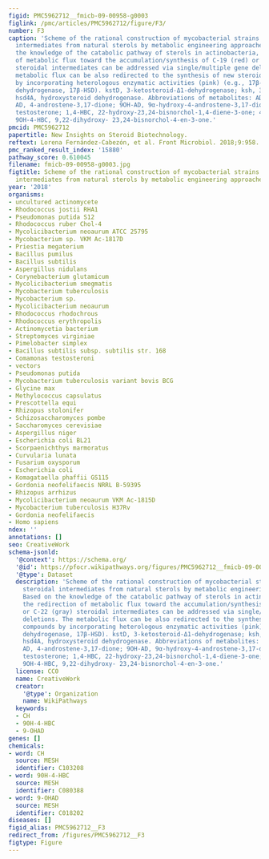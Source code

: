 ```yaml
---
figid: PMC5962712__fmicb-09-00958-g0003
figlink: /pmc/articles/PMC5962712/figure/F3/
number: F3
caption: 'Scheme of the rational construction of mycobacterial strains producing steroidal
  intermediates from natural sterols by metabolic engineering approaches. Based on
  the knowledge of the catabolic pathway of sterols in actinobacteria, the redirection
  of metabolic flux toward the accumulation/synthesis of C-19 (red) or C-22 (gray)
  steroidal intermediates can be addressed via single/multiple gene deletions. The
  metabolic flux can be also redirected to the synthesis of new steroidal compounds
  by incorporating heterologous enzymatic activities (pink) (e.g., 17β-hydroxysteroid
  dehydrogenase, 17β-HSD). kstD, 3-ketosteroid-Δ1-dehydrogenase; ksh, 3-ketosteroid-9α-hydroxylase;
  hsd4A, hydroxysteroid dehydrogenase. Abbreviations of metabolites: ADD, 1,4-androstadiene-3,17-dione;
  AD, 4-androstene-3,17-dione; 9OH-AD, 9α-hydroxy-4-androstene-3,17-dione; TS, 17β-hydroxy-4-androstene-3,17-dione;
  testosterone; 1,4-HBC, 22-hydroxy-23,24-bisnorchol-1,4-diene-3-one; 4-HBC, 22-hydroxy-23,24-bisnorchol-4-ene-3-one;
  9OH-4-HBC, 9,22-dihydroxy- 23,24-bisnorchol-4-en-3-one.'
pmcid: PMC5962712
papertitle: New Insights on Steroid Biotechnology.
reftext: Lorena Fernández-Cabezón, et al. Front Microbiol. 2018;9:958.
pmc_ranked_result_index: '15880'
pathway_score: 0.610045
filename: fmicb-09-00958-g0003.jpg
figtitle: Scheme of the rational construction of mycobacterial strains producing steroidal
  intermediates from natural sterols by metabolic engineering approaches
year: '2018'
organisms:
- uncultured actinomycete
- Rhodococcus jostii RHA1
- Pseudomonas putida S12
- Rhodococcus ruber Chol-4
- Mycolicibacterium neoaurum ATCC 25795
- Mycobacterium sp. VKM Ac-1817D
- Priestia megaterium
- Bacillus pumilus
- Bacillus subtilis
- Aspergillus nidulans
- Corynebacterium glutamicum
- Mycolicibacterium smegmatis
- Mycobacterium tuberculosis
- Mycobacterium sp.
- Mycolicibacterium neoaurum
- Rhodococcus rhodochrous
- Rhodococcus erythropolis
- Actinomycetia bacterium
- Streptomyces virginiae
- Pimelobacter simplex
- Bacillus subtilis subsp. subtilis str. 168
- Comamonas testosteroni
- vectors
- Pseudomonas putida
- Mycobacterium tuberculosis variant bovis BCG
- Glycine max
- Methylococcus capsulatus
- Prescottella equi
- Rhizopus stolonifer
- Schizosaccharomyces pombe
- Saccharomyces cerevisiae
- Aspergillus niger
- Escherichia coli BL21
- Scorpaenichthys marmoratus
- Curvularia lunata
- Fusarium oxysporum
- Escherichia coli
- Komagataella phaffii GS115
- Gordonia neofelifaecis NRRL B-59395
- Rhizopus arrhizus
- Mycolicibacterium neoaurum VKM Ac-1815D
- Mycobacterium tuberculosis H37Rv
- Gordonia neofelifaecis
- Homo sapiens
ndex: ''
annotations: []
seo: CreativeWork
schema-jsonld:
  '@context': https://schema.org/
  '@id': https://pfocr.wikipathways.org/figures/PMC5962712__fmicb-09-00958-g0003.html
  '@type': Dataset
  description: 'Scheme of the rational construction of mycobacterial strains producing
    steroidal intermediates from natural sterols by metabolic engineering approaches.
    Based on the knowledge of the catabolic pathway of sterols in actinobacteria,
    the redirection of metabolic flux toward the accumulation/synthesis of C-19 (red)
    or C-22 (gray) steroidal intermediates can be addressed via single/multiple gene
    deletions. The metabolic flux can be also redirected to the synthesis of new steroidal
    compounds by incorporating heterologous enzymatic activities (pink) (e.g., 17β-hydroxysteroid
    dehydrogenase, 17β-HSD). kstD, 3-ketosteroid-Δ1-dehydrogenase; ksh, 3-ketosteroid-9α-hydroxylase;
    hsd4A, hydroxysteroid dehydrogenase. Abbreviations of metabolites: ADD, 1,4-androstadiene-3,17-dione;
    AD, 4-androstene-3,17-dione; 9OH-AD, 9α-hydroxy-4-androstene-3,17-dione; TS, 17β-hydroxy-4-androstene-3,17-dione;
    testosterone; 1,4-HBC, 22-hydroxy-23,24-bisnorchol-1,4-diene-3-one; 4-HBC, 22-hydroxy-23,24-bisnorchol-4-ene-3-one;
    9OH-4-HBC, 9,22-dihydroxy- 23,24-bisnorchol-4-en-3-one.'
  license: CC0
  name: CreativeWork
  creator:
    '@type': Organization
    name: WikiPathways
  keywords:
  - CH
  - 90H-4-HBC
  - 9-OHAD
genes: []
chemicals:
- word: CH
  source: MESH
  identifier: C103208
- word: 90H-4-HBC
  source: MESH
  identifier: C080388
- word: 9-OHAD
  source: MESH
  identifier: C018202
diseases: []
figid_alias: PMC5962712__F3
redirect_from: /figures/PMC5962712__F3
figtype: Figure
---
```

